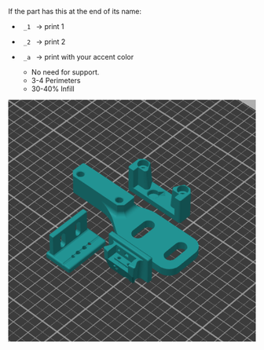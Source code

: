 If the part has this at the end of its name:
- <code> _1 </code> -> print 1

- <code> _2 </code> -> print 2

- <code> _a </code> -> print with your accent color

	- No need for support. 
	- 3-4 Perimeters
	- 30-40% Infill

![PrintOrientation](/img/klicky_print_orientation.png)